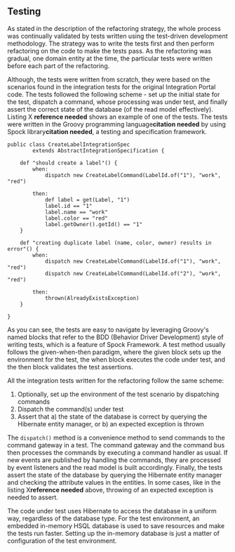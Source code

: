 ## Testing

As stated in the description of the refactoring strategy, the whole process was continually validated by tests written using the test-driven development methodology. The strategy was to write the tests first and then perform refactoring on the code to make the tests pass. As the refactoring was gradual, one domain entity at the time, the particular tests were written before each part of the refactoring. 

Although, the tests were written from scratch, they were based on the scenarios found in the integration tests for the original Integration Portal code. The tests followed the following scheme - set up the initial state for the test, dispatch a command, whose processing was under test, and finally assert the correct state of the database (of the read model effectively). Listing X **reference needed** shows an example of one of the tests. The tests were written in the Groovy programming language**citation needed** by using Spock library**citation needed**, a testing and specification framework.

	public class CreateLabelIntegrationSpec 
			extends AbstractIntegrationSpecification {

	    def "should create a label"() {
	        when:
	            dispatch new CreateLabelCommand(LabelId.of("1"), "work", "red")

	        then:
	            def label = get(Label, "1")
	            label.id == "1"
	            label.name == "work"
	            label.color == "red"
	            label.getOwner().getId() == "1"
	    }

	    def "creating duplicate label (name, color, owner) results in error"() {
	        when:
	            dispatch new CreateLabelCommand(LabelId.of("1"), "work", "red")
	            dispatch new CreateLabelCommand(LabelId.of("2"), "work", "red")

	        then:
	            thrown(AlreadyExistsException)
	    }

	}

As you can see, the tests are easy to navigate by leveraging Groovy's named blocks that refer to the BDD (Behavior Driver Development) style of writing tests, which is a feature of Spock Framework. A test method usually follows the given-when-then paradigm, where the given block sets up the environment for the test, the when block executes the code under test, and the then block validates the test assertions.

All the integration tests written for the refactoring follow the same scheme:

1. Optionally, set up the environment of the test scenario by dispatching commands
2. Dispatch the command(s) under test
3. Assert that
	a) the state of the database is correct by querying the Hibernate entity manager, or
	b) an expected exception is thrown

The `dispatch()` method is a convenience method to send commands to the command gateway in a test. The command gateway and the command bus then processes the commands by executing a command handler as usual. If new events are published by handling the commands, they are  processed by event listeners and the read model is built accordingly. Finally, the tests assert the state of the database by querying the Hibernate entity manager and checking the attribute values in the entities. In some cases, like in the listing X**reference needed** above, throwing of an expected exception is needed to assert.

The code under test uses Hibernate to access the database in a uniform way, regardless of the database type. For the test environment, an embedded in-memory HSQL database is used to save resources and make the tests run faster. Setting up the in-memory database is just a matter of configuration of the test environment.